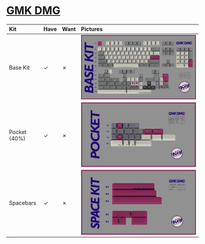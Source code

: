 # [GMK DMG](https://geekhack.org/index.php?topic=98153.0)

| Kit                                   | Have    | Want    | Pictures |
| :-------------------------------------| :------ | :------ | :------- |
| Base Kit                              |    ✓    |    ✗    | ![](https://raw.githubusercontent.com/barnumbirr/keysets/master/doc/gmk_dmg/gmk_dmg_base_kit.jpg) |
| Pocket (40%)                          |    ✓    |    ✗    | ![](https://raw.githubusercontent.com/barnumbirr/keysets/master/doc/gmk_dmg/gmk_dmg_pocket.jpg) |
| Spacebars                             |    ✓    |    ✗    | ![](https://raw.githubusercontent.com/barnumbirr/keysets/master/doc/gmk_dmg/gmk_dmg_space_kit.jpg) |
